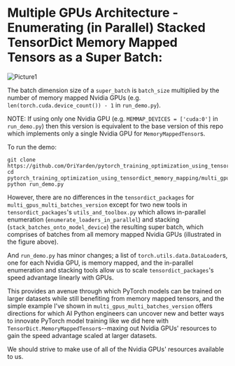 # Multiple GPUs Architecture - Enumerating (in Parallel) Stacked TensorDict Memory Mapped Tensors as a Super Batch:

![Picture1](https://github.com/user-attachments/assets/fead7e40-6ade-4a6d-8b86-4f959a1eda9f)

The batch dimension size of a ````super_batch```` is ````batch_size```` multiplied by the number of memory mapped Nvidia GPUs (e.g. ````len(torch.cuda.device_count()) - 1```` in ````run_demo.py````).

NOTE: If using only one Nvidia GPU (e.g. ````MEMMAP_DEVICES = ['cuda:0']```` in ````run_demo.py````) then this version is equivalent to the base version of this repo which implements only a single Nvidia GPU for ````MemoryMappedTensor````s.


To run the demo:
````
git clone https://github.com/OriYarden/pytorch_training_optimization_using_tensordict_memory_mapping
cd pytorch_training_optimization_using_tensordict_memory_mapping/multi_gpus_multi_batches_version
python run_demo.py
````

However, there are no differences in the ````tensordict_packages```` for ````multi_gpus_multi_batches_version```` except for two new tools in
````tensordict_packages````'s ````utils_and_toolbox.py```` which allows in-parallel enumeration (````enumerate_loaders_in_parallel````) and stacking (````stack_batches_onto_model_device````) the resulting super batch, which comprises of batches from all memory mapped Nvidia GPUs (illustrated in the figure above).

And ````run_demo.py```` has minor changes; a list of ````torch.utils.data.DataLoader````s, one for each Nvidia GPU, is memory mapped, and the in-parallel enumeration and stacking tools allow us to scale ````tensordict_packages````'s speed advantage linearly with GPUs.

This provides an avenue through which PyTorch models can be trained on larger datasets while still benefiting from memory mapped tensors, and the simple example I've shown in ````multi_gpus_multi_batches_version```` offers directions for which AI Python engineers can uncover new and better ways to innovate PyTorch model training like we did here with ````TensorDict.MemoryMappedTensor````s--maxing out Nvidia GPUs' resources to gain the speed advantage scaled at larger datasets.

We should strive to make use of all of the Nvidia GPUs' resources available to us.






